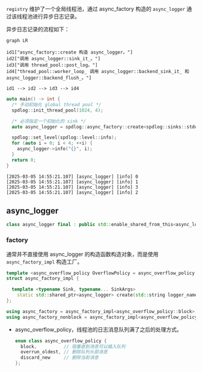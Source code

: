 `registry` 维护了一个全局线程池，通过 async_factory 构造的 `async_logger` 通过该线程池进行异步日志记录。

异步日志记录的流程如下：

```mermaid
graph LR

id1["async_factory::create 构造 async_logger。"]
id2["调用 async_logger::sink_it_。"]
id3["调用 thread_pool::post_log。"]
id4["thread_pool::worker_loop_ 调用 async_logger::backend_sink_it_ 和 async_logger::backend_flush_。"]

id1 --> id2 --> id3 --> id4
```

```cpp
auto main() -> int {
  /* 手动初始化 global thread pool */
  spdlog::init_thread_pool(1024, 4);

  /* 必须指定一个初始化的 sink */
  auto async_logger = spdlog::async_factory::create<spdlog::sinks::stdout_color_sink_mt>("async_logger");

  spdlog::set_level(spdlog::level::info);
  for (auto i = 0; i < 4; ++i) {
    async_logger->info("{}", i);
  }
  return 0;
}
```

```shell
[2025-03-05 14:55:21.107] [async_logger] [info] 0
[2025-03-05 14:55:21.107] [async_logger] [info] 1
[2025-03-05 14:55:21.107] [async_logger] [info] 3
[2025-03-05 14:55:21.107] [async_logger] [info] 2
```

## async_logger

```cpp
class async_logger final : public std::enable_shared_from_this<async_logger>, public logger;
```

### factory

通常并不直接使用 async_logger 的构造函数构造对象，而是使用 `async_factory_impl` 构造工厂。

```cpp
template <async_overflow_policy OverflowPolicy = async_overflow_policy::block>
struct async_factory_impl {

  template <typename Sink, typename... SinkArgs>
    static std::shared_ptr<async_logger> create(std::string logger_name, SinkArgs &&...args);
};

using async_factory = async_factory_impl<async_overflow_policy::block>;
using async_factory_nonblock = async_factory_impl<async_overflow_policy::overrun_oldest>;
```

- async_overflow_policy，线程池的日志消息队列满了之后的处理方式。

  ```cpp
  enum class async_overflow_policy {
    block,          // 阻塞直到消息可以插入队列
    overrun_oldest, // 删除队列头部消息
    discard_new     // 删除当前消息
  };
  ```
